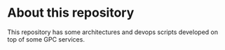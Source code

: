 # About this repository

This repository has some architectures and devops scripts developed on
 top of some GPC services.
